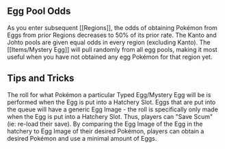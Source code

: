 ## Egg Pool Odds

As you enter subsequent [[Regions]], the odds of obtaining Pokémon from Eggs from prior Regions decreases to 50% of its prior rate.
The Kanto and Johto pools are given equal odds in every region (excluding Kanto).
The [[Items/Mystery Egg]] will pull randomly from all egg pools, making it most useful when you have not obtained any egg Pokémon for that region yet.

## Tips and Tricks

The roll for what Pokémon a particular Typed Egg/Mystery Egg will be is performed when the Egg is put into a Hatchery Slot.
Eggs that are put into the queue will have a generic Egg Image - the roll is specifically only made when the Egg is put into a Hatchery Slot.
Thus, players can "Save Scum" (ie: re-load their save).
By comparing the Egg Image of the Egg in the hatchery to Egg Image of their desired Pokémon, players can obtain a desired Pokémon and use a minimal amount of Eggs. 